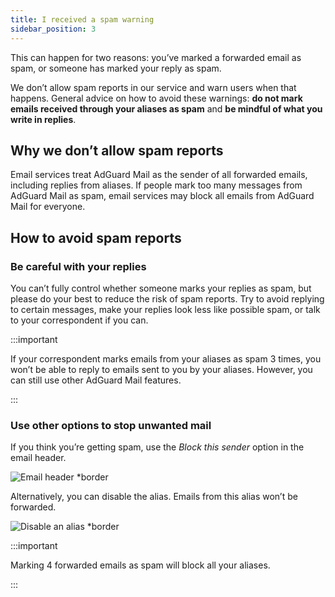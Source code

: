 ```yaml
---
title: I received a spam warning
sidebar_position: 3
---
```


This can happen for two reasons: you’ve marked a forwarded email as spam, or someone has marked your reply as spam.

We don’t allow spam reports in our service and warn users when that happens. General advice on how to avoid these warnings: **do not mark emails received through your aliases as spam** and **be mindful of what you write in replies**.

## Why we don’t allow spam reports

Email services treat AdGuard Mail as the sender of all forwarded emails, including replies from aliases. If people mark too many messages from AdGuard Mail as spam, email services may block all emails from AdGuard Mail for everyone.

## How to avoid spam reports

### Be careful with your replies

You can’t fully control whether someone marks your replies as spam, but please do your best to reduce the risk of spam reports. Try to avoid replying to certain messages, make your replies look less like possible spam, or talk to your correspondent if you can.

:::important

If your correspondent marks emails from your aliases as spam 3 times, you won’t be able to reply to emails sent to you by your aliases. However, you can still use other AdGuard Mail features.

:::

### Use other options to stop unwanted mail

If you think you’re getting spam, use the *Block this sender* option in the email header.

![Email header *border](https://cdn.adtidy.org/content/kb/mail/email_header.png)

Alternatively, you can disable the alias. Emails from this alias won’t be forwarded.

![Disable an alias *border](https://cdn.adtidy.org/content/kb/mail/disable_alias.png)

:::important

Marking 4 forwarded emails as spam will block all your aliases.

:::
